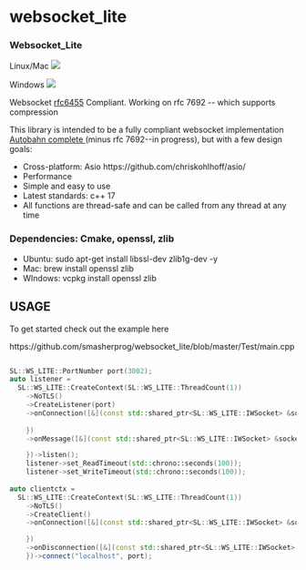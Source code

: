 # websocket_lite

<h3>Websocket_Lite</h3>
<p>Linux/Mac <img src="https://travis-ci.org/smasherprog/websocket_lite.svg?branch=master"/><p>
<p>Windows <img src="https://ci.appveyor.com/api/projects/status/kqa94n7p8se05vi9/branch/master?svg=true"/><p>
<p>Websocket <a href="https://tools.ietf.org/html/rfc6455">rfc6455</a> Compliant. Working on rfc 7692 -- which supports compression<p>
<p>This library is intended to be a fully compliant websocket implementation <a href="http://htmlpreview.github.io/?https://github.com/smasherprog/Projects_Setup/blob/master/websocket_lite/index.html">Autobahn complete </a> (minus rfc 7692--in progress), but with a few design goals:

<ul>
<li>
Cross-platform: Asio https://github.com/chriskohlhoff/asio/
</li>
<li>
Performance 
</li>
<li>
Simple and easy to use
</li>
<li>
Latest standards: c++ 17 
</li>
<li>
All functions are thread-safe and can be called from any thread at any time
</li>
</ul>

<h3>Dependencies: Cmake, openssl, zlib</h3>
<ul>
<li>
Ubuntu: sudo apt-get install libssl-dev zlib1g-dev -y
</li>
<li>
Mac: brew install openssl zlib
</li>
<li>
WIndows: vcpkg install openssl zlib
</li>
</ul>

<h2>USAGE</h2>
<p>To get started check out the example here<p>
https://github.com/smasherprog/websocket_lite/blob/master/Test/main.cpp

```c++

SL::WS_LITE::PortNumber port(3002);
auto listener =
  SL::WS_LITE::CreateContext(SL::WS_LITE::ThreadCount(1))
    ->NoTLS()
    ->CreateListener(port)
    ->onConnection([&](const std::shared_ptr<SL::WS_LITE::IWSocket> &socket, const std::unordered_map<std::string, std::string> &header) {
 
    })
    ->onMessage([&](const std::shared_ptr<SL::WS_LITE::IWSocket> &socket, const SL::WS_LITE::WSMessage &message) {

    })->listen();
    listener->set_ReadTimeout(std::chrono::seconds(100));
    listener->set_WriteTimeout(std::chrono::seconds(100));
    
auto clientctx =
  SL::WS_LITE::CreateContext(SL::WS_LITE::ThreadCount(1))
    ->NoTLS()
    ->CreateClient()
    ->onConnection([&](const std::shared_ptr<SL::WS_LITE::IWSocket> &socket, const std::unordered_map<std::string, std::string> &header) {

    })
    ->onDisconnection([&](const std::shared_ptr<SL::WS_LITE::IWSocket> &socket, unsigned short code, const std::string &msg) {
    })->connect("localhost", port);

```
